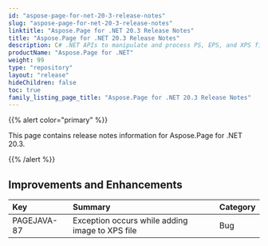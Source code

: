 ```yaml
---
id: "aspose-page-for-net-20-3-release-notes"
slug: "aspose-page-for-net-20-3-release-notes"
linktitle: "Aspose.Page for .NET 20.3 Release Notes"
title: "Aspose.Page for .NET 20.3 Release Notes"
description: C# .NET APIs to manipulate and process PS, EPS, and XPS files. This page contains new Aspose.Page for .NET features, enhancement, and bug fixes in 2020, version 20.3.
productName: "Aspose.Page for .NET"
weight: 99
type: "repository"
layout: "release"
hideChildren: false
toc: true
family_listing_page_title: "Aspose.Page for .NET 20.3 Release Notes"
---
```


{{% alert color="primary" %}}

This page contains release notes information for Aspose.Page for .NET 20.3.

{{% /alert %}}
## **Improvements and Enhancements**

|**Key**|**Summary**|**Category**|
| :- | :- | :- |
|PAGEJAVA-87|Exception occurs while adding image to XPS file|Bug|
